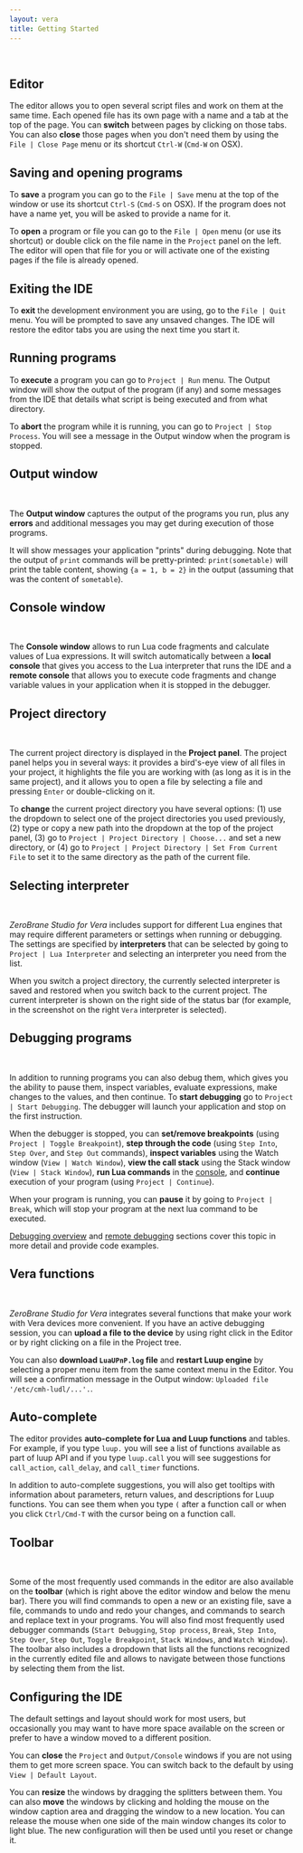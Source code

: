 ```yaml
---
layout: vera
title: Getting Started
---
```


<ul id='toc'>&nbsp;</ul>

## Editor

The editor allows you to open several script files and work on them at the same time.
Each opened file has its own page with a name and a tab at the top of the page.
You can **switch** between pages by clicking on those tabs.
You can also **close** those pages when you don't need them by using the `File | Close Page` menu or its shortcut `Ctrl-W` (`Cmd-W` on OSX).

## Saving and opening programs

To **save** a program you can go to the `File | Save` menu at the top of the window or use its shortcut `Ctrl-S` (`Cmd-S` on OSX). If the program does not have a name yet, you will be asked to provide a name for it.

To **open** a program or file you can go to the `File | Open` menu (or use its shortcut) or double click on the file name in the `Project` panel on the left. The editor will open that file for you or will activate one of the existing pages if the file is already opened.

## Exiting the IDE

To **exit** the development environment you are using, go to the `File | Quit` menu.
You will be prompted to save any unsaved changes.
The IDE will restore the editor tabs you are using the next time you start it.

## Running programs

To **execute** a program you can go to `Project | Run` menu.
The Output window will show the output of the program (if any) and some messages from the IDE that details what script is being executed and from what directory.

To **abort** the program while it is running, you can go to `Project | Stop Process`.
You will see a message in the Output window when the program is stopped.

## Output window

<img style="background:url(images/vera-debugging.png) -10px -575px" src="images/t.gif" class="inline"/>

The **Output window** captures the output of the programs you run, plus any **errors** and additional messages you may get during execution of those programs.

It will show messages your application "prints" during debugging.
Note that the output of `print` commands will be pretty-printed: `print(sometable)` will print the table content, showing `{a = 1, b = 2}` in the output (assuming that was the content of `sometable`).

## Console window

<img style="background:url(images/vera-debugging.png) -470px -575px" src="images/t.gif" class="inline"/>

The **Console window** allows to run Lua code fragments and calculate values of Lua expressions.
It will switch automatically between a **local console** that gives you access to the Lua interpreter that runs the IDE
and a **remote console** that allows you to execute code fragments and change variable values in your application when it is stopped in the debugger.

## Project directory

<img style="background:url(images/vera-debugging.png) -10px -70px" src="images/t.gif" class="inline"/>

The current project directory is displayed in the **Project panel**.
The project panel helps you in several ways: it provides a bird's-eye view of all files in your project, it highlights the file you are working with (as long as it is in the same project), and it allows you to open a file by selecting a file and pressing `Enter` or double-clicking on it.

To **change** the current project directory you have several options:
(1) use the dropdown to select one of the project directories you used previously,
(2) type or copy a new path into the dropdown at the top of the project panel,
(3) go to `Project | Project Directory | Choose...` and set a new directory, or
(4) go to `Project | Project Directory | Set From Current File` to set it to the same directory as the path of the current file.

## Selecting interpreter

<img style="background:url(images/vera-debugging.png) -744px -608px" src="images/t.gif" class="inline"/>

_ZeroBrane Studio for Vera_ includes support for different Lua engines that may require different parameters or settings when running or debugging.
The settings are specified by **interpreters** that can be selected by going to `Project | Lua Interpreter` and selecting an interpreter you need from the list.

When you switch a project directory, the currently selected interpreter is saved and restored when you switch back to the current project.
The current interpreter is shown on the right side of the status bar (for example, in the screenshot on the right `Vera` interpreter is selected).

## Debugging programs

<img style="background:url(images/vera-debugging.png) -240px -425px" src="images/t.gif" class="inline"/>

In addition to running programs you can also debug them, which gives you the ability to pause them, inspect variables, evaluate expressions, make changes to the values, and then continue.
To **start debugging** go to `Project | Start Debugging`.
The debugger will launch your application and stop on the first instruction.

When the debugger is stopped, you can **set/remove breakpoints** (using `Project | Toggle Breakpoint`),
**step through the code** (using `Step Into`, `Step Over`, and `Step Out` commands),
**inspect variables** using the Watch window (`View | Watch Window`),
**view the call stack** using the Stack window (`View | Stack Window`),
**run Lua commands** in the [console](#console_window),
and **continue** execution of your program (using `Project | Continue`).

When your program is running, you can **pause** it by going to `Project | Break`, which will stop your program at the next lua command to be executed.

[Debugging overview](vera-debugging.html) and [remote debugging](vera-remote-debugging.html) sections cover this topic in more detail and provide code examples.

## Vera functions

<img style="background:url(images/vera-debugging.png) -345px -375px" src="images/t.gif" class="inline"/>

_ZeroBrane Studio for Vera_ integrates several functions that make your work with Vera devices more convenient.
If you have an active debugging session, you can **upload a file to the device** by using right click in the Editor or by right clicking on a file in the Project tree.

You can also **download `LuaUPnP.log` file** and **restart Luup engine** by selecting a proper menu item from the same context menu in the Editor.
You will see a confirmation message in the Output window: `Uploaded file '/etc/cmh-ludl/...'.`.

## Auto-complete

The editor provides **auto-complete for Lua and Luup functions** and tables.
For example, if you type `luup.` you will see a list of functions available
as part of luup API and if you type `luup.call` you will see suggestions
for  `call_action`, `call_delay`, and `call_timer` functions.

In addition to auto-complete suggestions, you will also get tooltips with
information about parameters, return values, and descriptions for Luup
functions. You can see them when you type `(` after a function call or when
you click `Ctrl/Cmd-T` with the cursor being on a function call.

## Toolbar

<img style="background:url(images/vera-debugging.png) -180px -45px" src="images/t.gif" class="inline"/>

Some of the most frequently used commands in the editor are also available on the **toolbar** (which is right above the editor window and below the menu bar).
There you will find commands to open a new or an existing file, save a file, commands to undo and redo your changes, and commands to search and replace text in your programs.
You will also find most frequently used debugger commands (`Start Debugging`, `Stop process`, `Break`, `Step Into`, `Step Over`, `Step Out`, `Toggle Breakpoint`, `Stack Windows`, and `Watch Window`).
The toolbar also includes a dropdown that lists all the functions recognized in the currently edited file and allows to navigate between those functions by selecting them from the list.

## Configuring the IDE

The default settings and layout should work for most users, but occasionally you may want to have more space available on the screen or prefer to have a window moved to a different position.

You can **close** the `Project` and `Output/Console` windows if you are not using them to get more screen space. You can switch back to the default by using `View | Default Layout`.

You can **resize** the windows by dragging the splitters between them. You can also **move** the windows by clicking and holding the mouse on the window caption area and dragging the window to a new location. You can release the mouse when one side of the main window changes its color to light blue. The new configuration will then be used until you reset or change it.
